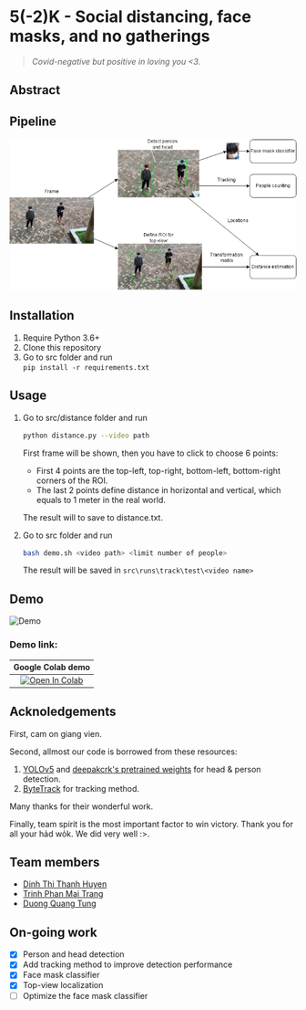 # 5(-2)K - Social distancing, face masks, and no gatherings
> _Covid-negative but positive in loving you <3._

## Abstract  
## Pipeline
![Workflow](assets/workflow.png)
## Installation  
1. Require Python 3.6+
2. Clone this repository
3. Go to src folder and run  
    `pip install -r requirements.txt`
## Usage  
1. Go to src/distance folder and run  
    ```bash
    python distance.py --video path
    ```

    First frame will be shown, then you have to click to choose 6 points:  
      - First 4 points are the top-left, top-right, bottom-left, bottom-right corners of the ROI.  
      - The last 2 points define distance in horizontal and vertical, which equals to 1 meter in the real world.  
    
    The result will to save to distance.txt.
1. Go to src folder and run   
    ```bash 
    bash demo.sh <video path> <limit number of people>  
    ```
    The result will be saved in `src\runs\track\test\<video name>`  
## Demo  
![Demo](assets/demo.gif)
### Demo link:
| Google Colab demo |
|:-:|
|[![Open In Colab](https://colab.research.google.com/assets/colab-badge.svg)](https://colab.research.google.com/drive/1wRSzvjsaP0NHlY9WtQ4KmgssU0zqfiJ-?usp=sharing)|
## Acknoledgements  
First, cam on giang vien.  

Second, allmost our code is borrowed from these resources:
1.  [YOLOv5](https://github.com/ultralytics/yolov5) and [deepakcrk's pretrained weights](https://github.com/deepakcrk/yolov5-crowdhuman) for head & person detection.
2.  [ByteTrack](https://github.com/ifzhang/ByteTrack) for tracking method.
   
Many thanks for their wonderful work.  

Finally, team spirit is the most important factor to win victory. Thank you for all your hảd wỏk. We did very well :>.
## Team members
- [Dinh Thi Thanh Huyen](https://github.com/dtthuyen)
- [Trinh Phan Mai Trang](https://github.com/Trang2101)
- [Duong Quang Tung](https://github.com/tungdop2)

## On-going work
- [x] Person and head detection
- [x] Add tracking method to improve detection performance
- [x] Face mask classifier
- [x] Top-view localization
- [ ] Optimize the face mask classifier
